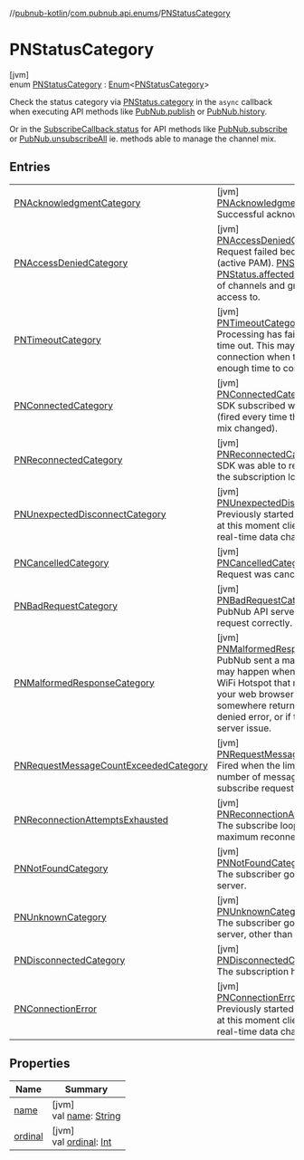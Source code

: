 //[pubnub-kotlin](../../../index.md)/[com.pubnub.api.enums](../index.md)/[PNStatusCategory](index.md)

# PNStatusCategory

[jvm]\
enum [PNStatusCategory](index.md) : [Enum](https://kotlinlang.org/api/latest/jvm/stdlib/kotlin/-enum/index.html)&lt;[PNStatusCategory](index.md)&gt; 

Check the status category via [PNStatus.category](../../com.pubnub.api.models.consumer/-p-n-status/category.md) in the `async` callback when executing API methods like [PubNub.publish](../../com.pubnub.api/-pub-nub/publish.md) or [PubNub.history](../../com.pubnub.api/-pub-nub/history.md).

Or in the [SubscribeCallback.status](../../com.pubnub.api.callbacks/-subscribe-callback/status.md) for API methods like [PubNub.subscribe](../../com.pubnub.api/-pub-nub/subscribe.md) or [PubNub.unsubscribeAll](../../com.pubnub.api/-pub-nub/unsubscribe-all.md) ie. methods able to manage the channel mix.

## Entries

| | |
|---|---|
| [PNAcknowledgmentCategory](-p-n-acknowledgment-category/index.md) | [jvm]<br>[PNAcknowledgmentCategory](-p-n-acknowledgment-category/index.md)<br>Successful acknowledgment of an operation. |
| [PNAccessDeniedCategory](-p-n-access-denied-category/index.md) | [jvm]<br>[PNAccessDeniedCategory](-p-n-access-denied-category/index.md)<br>Request failed because of access error (active PAM). [PNStatus.affectedChannels](../../com.pubnub.api.models.consumer/-p-n-status/affected-channels.md) or [PNStatus.affectedChannelGroups](../../com.pubnub.api.models.consumer/-p-n-status/affected-channel-groups.md) contain list of channels and groups the client can't access to. |
| [PNTimeoutCategory](-p-n-timeout-category/index.md) | [jvm]<br>[PNTimeoutCategory](-p-n-timeout-category/index.md)<br>Processing has failed because of request time out. This may happen due to very slow connection when the request doesn't have enough time to complete processing. |
| [PNConnectedCategory](-p-n-connected-category/index.md) | [jvm]<br>[PNConnectedCategory](-p-n-connected-category/index.md)<br>SDK subscribed with a new mix of channels (fired every time the channel / channel group mix changed). |
| [PNReconnectedCategory](-p-n-reconnected-category/index.md) | [jvm]<br>[PNReconnectedCategory](-p-n-reconnected-category/index.md)<br>SDK was able to reconnect to PubNub, i.e. the subscription loop has been reconnected. |
| [PNUnexpectedDisconnectCategory](-p-n-unexpected-disconnect-category/index.md) | [jvm]<br>[PNUnexpectedDisconnectCategory](-p-n-unexpected-disconnect-category/index.md)<br>Previously started subscribe loop did fail and at this moment client disconnected from real-time data channels. |
| [PNCancelledCategory](-p-n-cancelled-category/index.md) | [jvm]<br>[PNCancelledCategory](-p-n-cancelled-category/index.md)<br>Request was cancelled by user. |
| [PNBadRequestCategory](-p-n-bad-request-category/index.md) | [jvm]<br>[PNBadRequestCategory](-p-n-bad-request-category/index.md)<br>PubNub API server was unable to parse SDK request correctly. |
| [PNMalformedResponseCategory](-p-n-malformed-response-category/index.md) | [jvm]<br>[PNMalformedResponseCategory](-p-n-malformed-response-category/index.md)<br>PubNub sent a malformed response. This may happen when you connect to a public WiFi Hotspot that requires you to auth via your web browser first, or if there is a proxy somewhere returning an HTML access denied error, or if there was an intermittent server issue. |
| [PNRequestMessageCountExceededCategory](-p-n-request-message-count-exceeded-category/index.md) | [jvm]<br>[PNRequestMessageCountExceededCategory](-p-n-request-message-count-exceeded-category/index.md)<br>Fired when the limit is exceeded by the number of messages received in a single subscribe request. |
| [PNReconnectionAttemptsExhausted](-p-n-reconnection-attempts-exhausted/index.md) | [jvm]<br>[PNReconnectionAttemptsExhausted](-p-n-reconnection-attempts-exhausted/index.md)<br>The subscribe loop has been stopped due maximum reconnection exhausted. |
| [PNNotFoundCategory](-p-n-not-found-category/index.md) | [jvm]<br>[PNNotFoundCategory](-p-n-not-found-category/index.md)<br>The subscriber got a HTTP 404 from the server. |
| [PNUnknownCategory](-p-n-unknown-category/index.md) | [jvm]<br>[PNUnknownCategory](-p-n-unknown-category/index.md)<br>The subscriber got a 4xx code from the server, other than 400, 403 and 404 |
| [PNDisconnectedCategory](-p-n-disconnected-category/index.md) | [jvm]<br>[PNDisconnectedCategory](-p-n-disconnected-category/index.md)<br>The subscription has been stopped. |
| [PNConnectionError](-p-n-connection-error/index.md) | [jvm]<br>[PNConnectionError](-p-n-connection-error/index.md)<br>Previously started subscribe loop failed, and at this moment client disconnected from real-time data channels. |

## Properties

| Name | Summary |
|---|---|
| [name](../../com.pubnub.api.retry/-retryable-endpoint-group/-a-c-c-e-s-s_-m-a-n-a-g-e-r/index.md#-372974862%2FProperties%2F-1216412040) | [jvm]<br>val [name](../../com.pubnub.api.retry/-retryable-endpoint-group/-a-c-c-e-s-s_-m-a-n-a-g-e-r/index.md#-372974862%2FProperties%2F-1216412040): [String](https://kotlinlang.org/api/latest/jvm/stdlib/kotlin/-string/index.html) |
| [ordinal](../../com.pubnub.api.retry/-retryable-endpoint-group/-a-c-c-e-s-s_-m-a-n-a-g-e-r/index.md#-739389684%2FProperties%2F-1216412040) | [jvm]<br>val [ordinal](../../com.pubnub.api.retry/-retryable-endpoint-group/-a-c-c-e-s-s_-m-a-n-a-g-e-r/index.md#-739389684%2FProperties%2F-1216412040): [Int](https://kotlinlang.org/api/latest/jvm/stdlib/kotlin/-int/index.html) |
